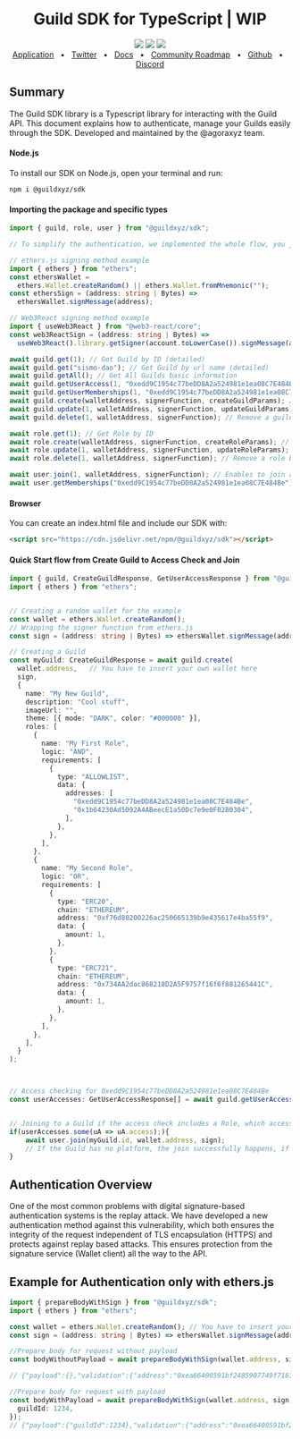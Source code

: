 <div align="center">
<h1> Guild SDK for TypeScript | WIP </h1>
<a href="https://www.npmjs.com/package/@guildxyz/sdk"><img src="https://img.shields.io/npm/v/prisma.svg?style=flat" /></a>
  <a href="https://github.com/agoraxyz/guild-sdk/blob/main/CONTRIBUTING.md"><img src="https://img.shields.io/badge/PRs-welcome-brightgreen.svg" /></a>
  <a><img src="https://img.shields.io/badge/license-MIT-blue" /></a>
  <br/>
  <a href="https://guild.xyz">Application</a>
  <span>&nbsp;&nbsp;•&nbsp;&nbsp;</span>
    <a href="https://twitter.com/guildxyz">Twitter</a>
  <span>&nbsp;&nbsp;•&nbsp;&nbsp;</span>
    <a href="https://docs.guild.xyz/guild/">Docs</a>
  <span>&nbsp;&nbsp;•&nbsp;&nbsp;</span>
    <a href="https://roadmap.guild.xyz/">Community Roadmap</a>
  <span>&nbsp;&nbsp;•&nbsp;&nbsp;</span>
    <a href="https://github.com/agoraxyz">Github</a>
  <span>&nbsp;&nbsp;•&nbsp;&nbsp;</span>
    <a href="https://discord.gg/guildxyz">Discord</a>
</div>
  
  
  
## Summary
The Guild SDK library is a Typescript library for interacting with the Guild API. This document explains how to authenticate, manage your Guilds easily through the SDK. Developed and maintained by the @agoraxyz team.

#### Node.js

To install our SDK on Node.js, open your terminal and run:

```
npm i @guildxyz/sdk
```

#### Importing the package and specific types

```typescript
import { guild, role, user } from "@guildxyz/sdk";

// To simplify the authentication, we implemented the whole flow, you just have to provide a signing function from your library (like ethers or web3react). Check the examples below.

// ethers.js signing method example
import { ethers } from "ethers";
const ethersWallet =
  ethers.Wallet.createRandom() || ethers.Wallet.fromMnemonic("");
const ethersSign = (address: string | Bytes) =>
  ethersWallet.signMessage(address);

// Web3React signing method example
import { useWeb3React } from "@web3-react/core";
const web3ReactSign = (address: string | Bytes) =>
  useWeb3React().library.getSigner(account.toLowerCase()).signMessage(address);

await guild.get(1); // Get Guild by ID (detailed)
await guild.get("sismo-dao"); // Get Guild by url name (detailed)
await guild.getAll(); // Get All Guilds basic information
await guild.getUserAccess(1, "0xedd9C1954c77beDD8A2a524981e1ea08C7E484Be"); // Access checking for an address for a specific Guild
await guild.getUserMemberships(1, "0xedd9C1954c77beDD8A2a524981e1ea08C7E484Be"); // User current memberships for the given Guild
await guild.create(walletAddress, signerFunction, createGuildParams); // Create a guild with specific params - check the example below
await guild.update(1, walletAddress, signerFunction, updateGuildParams); // Update a guild with the given params
await guild.delete(1, walletAddress, signerFunction); // Remove a guild by ID

await role.get(1); // Get Role by ID
await role.create(walletAddress, signerFunction, createRoleParams); // Create a role for an existing Guild
await role.update(1, walletAddress, signerFunction, updateRoleParams); // Update a role with the given params
await role.delete(1, walletAddress, signerFunction); // Remove a role by ID

await user.join(1, walletAddress, signerFunction); // Enables to join a user to the accessible roles in a Guild
await user.getMemberships("0xedd9C1954c77beDD8A2a524981e1ea08C7E484Be"); // Returns every Guild and Role of a given user
```

#### Browser

You can create an index.html file and include our SDK with:

```html
<script src="https://cdn.jsdelivr.net/npm/@guildxyz/sdk"></script>
```

#### Quick Start flow from Create Guild to Access Check and Join

```typescript
import { guild, CreateGuildResponse, GetUserAccessResponse } from "@guildxyz/sdk";
import { ethers } from "ethers";


// Creating a random wallet for the example
const wallet = ethers.Wallet.createRandom();
// Wrapping the signer function from ethers.js
const sign = (address: string | Bytes) => ethersWallet.signMessage(address);

// Creating a Guild
const myGuild: CreateGuildResponse = await guild.create(
  wallet.address,   // You have to insert your own wallet here
  sign,
  {
    name: "My New Guild",
    description: "Cool stuff",                                            // Optional
    imageUrl: "",                                                         // Optional
    theme: [{ mode: "DARK", color: "#000000" }],                          // Optional
    roles: [
      {
        name: "My First Role",
        logic: "AND",
        requirements: [
          {
            type: "ALLOWLIST",
            data: {
              addresses: [
                "0xedd9C1954c77beDD8A2a524981e1ea08C7E484Be",
                "0x1b64230Ad5092A4ABeecE1a50Dc7e9e0F0280304",
              ],
            },
          },
        ],
      },
      {
        name: "My Second Role",
        logic: "OR",
        requirements: [
          {
            type: "ERC20",
            chain: "ETHEREUM",
            address: "0xf76d80200226ac250665139b9e435617e4ba55f9",
            data: {
              amount: 1,
            },
          },
          {
            type: "ERC721",
            chain: "ETHEREUM",
            address: "0x734AA2dac868218D2A5F9757f16f6f881265441C",
            data: {
              amount: 1,
            },
          },
        ],
      },
    ],
  }
);



// Access checking for 0xedd9C1954c77beDD8A2a524981e1ea08C7E484Be
const userAccesses: GetUserAccessResponse[] = await guild.getUserAccess(myGuild.id, "0xedd9C1954c77beDD8A2a524981e1ea08C7E484Be");


// Joining to a Guild if the access check includes a Role, which accessible by the given address
if(userAccesses.some(uA => uA.access);){
    await user.join(myGuild.id, wallet.address, sign);
    // If the Guild has no platform, the join successfully happens, if the given address is eligible
}
```

## Authentication Overview

One of the most common problems with digital signature-based authentication systems is the replay attack. We have developed a new authentication method against this vulnerability, which both ensures the integrity of the request independent of TLS encapsulation (HTTPS) and protects against replay based attacks. This ensures protection from the signature service (Wallet client) all the way to the API.

## Example for Authentication only with ethers.js

```typescript
import { prepareBodyWithSign } from "@guildxyz/sdk";
import { ethers } from "ethers";

const wallet = ethers.Wallet.createRandom(); // You have to insert your own wallet here
const sign = (address: string | Bytes) => ethersWallet.signMessage(address);

//Prepare body for request without payload
const bodyWithoutPayload = await prepareBodyWithSign(wallet.address, sign);

// {"payload":{},"validation":{"address":"0xea66400591bf2485907749f71615128238f7ef0a","addressSignedMessage":"0xddc0d710043a232b430a3678d76367489b8f6c329e27e81795e75efb4744289034fdc4f7284e37b791609b0e1d76bf9a1837db2a3adf158e31a37ac6c91656511c","nonce":"0x26bb7d4c941aec37b239dbf6850e149faace8df740809c8f989c270f2a543c51","random":"wrETMso/e9YiMloSSeEusgMuoaVirTuIPfkzYGkDv7w=","timestamp":"1646265565126"}}

//Prepare body for request with payload
const bodyWithPayload = await prepareBodyWithSign(wallet.address, sign, {
  guildId: 1234,
});
// {"payload":{"guildId":1234},"validation":{"address":"0xea66400591bf2485907749f71615128238f7ef0a","addressSignedMessage":"0x544855fc7c34b2411d74b45395ae59e87b6be10c15598a12446f3b0b0daf25f501ad8532a6420f9c8288724df2e03c14068786260a2eaaa9938e31318034fe1b1b","hash":"0xd24a3714283ef2c42428e247e76d4afe6bb6f4c73b10131978b877bc78238aa9","nonce":"0x3c3b72ba441b2740682d8974d96df2f61f3b9d49235d97ff6d5fd50373b2429c","random":"vrCxwqgt0ml9bF9z3Pxg9j9te1v0VU/9Yx9oFkfm84k=","timestamp":"1646267441728"}}
```
